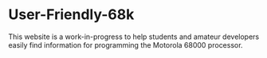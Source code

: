 # User-Friendly-68k
This website is a work-in-progress to help students and amateur developers easily find information for programming the Motorola 68000 processor.
